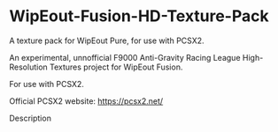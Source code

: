 # WipEout-Fusion-HD-Texture-Pack
A texture pack for WipEout Pure, for use with PCSX2.

An experimental, unnofficial F9000 Anti-Gravity Racing League High-Resolution Textures project for WipEout Fusion.

For use with PCSX2.

Official PCSX2 website: https://pcsx2.net/


Description

